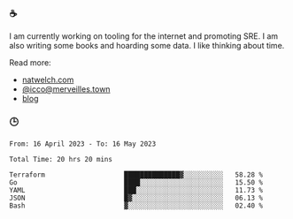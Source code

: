 ### ☕

I am currently working on tooling for the internet and promoting SRE. I am also writing some books and hoarding some data. I like thinking about time. 

Read more:

 - [natwelch.com](https://natwelch.com)
 - [@icco@merveilles.town](https://merveilles.town/@icco)
 - [blog](https://writing.natwelch.com)

### 🕒

<!--START_SECTION:waka-->

```text
From: 16 April 2023 - To: 16 May 2023

Total Time: 20 hrs 20 mins

Terraform                    ██████████████▓░░░░░░░░░░   58.28 %
Go                           ████░░░░░░░░░░░░░░░░░░░░░   15.50 %
YAML                         ███░░░░░░░░░░░░░░░░░░░░░░   11.73 %
JSON                         █▓░░░░░░░░░░░░░░░░░░░░░░░   06.13 %
Bash                         ▓░░░░░░░░░░░░░░░░░░░░░░░░   02.40 %
```

<!--END_SECTION:waka-->

